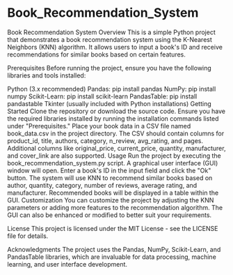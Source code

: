 # Book_Recommendation_System
Book Recommendation System
Overview
This is a simple Python project that demonstrates a book recommendation system using the K-Nearest Neighbors (KNN) algorithm. It allows users to input a book's ID and receive recommendations for similar books based on certain features.

Prerequisites
Before running the project, ensure you have the following libraries and tools installed:

Python (3.x recommended)
Pandas: pip install pandas
NumPy: pip install numpy
Scikit-Learn: pip install scikit-learn
PandasTable: pip install pandastable
Tkinter (usually included with Python installations)
Getting Started
Clone the repository or download the source code.
Ensure you have the required libraries installed by running the installation commands listed under "Prerequisites."
Place your book data in a CSV file named book_data.csv in the project directory. The CSV should contain columns for product_id, title, authors, category, n_review, avg_rating, and pages. Additional columns like original_price, current_price, quantity, manufacturer, and cover_link are also supported.
Usage
Run the project by executing the book_recommendation_system.py script.
A graphical user interface (GUI) window will open.
Enter a book's ID in the input field and click the "Ok" button.
The system will use KNN to recommend similar books based on author, quantity, category, number of reviews, average rating, and manufacturer.
Recommended books will be displayed in a table within the GUI.
Customization
You can customize the project by adjusting the KNN parameters or adding more features to the recommendation algorithm. The GUI can also be enhanced or modified to better suit your requirements.

License
This project is licensed under the MIT License - see the LICENSE file for details.

Acknowledgments
The project uses the Pandas, NumPy, Scikit-Learn, and PandasTable libraries, which are invaluable for data processing, machine learning, and user interface development. 
